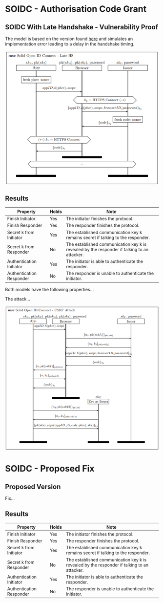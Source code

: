 # SOIDC - Authorisation Code Grant

## SOIDC With Late Handshake - Vulnerability Proof

The model is based on the version found [here](/soidc/soidc) and simulates an implementation error leading to a delay in the handshake timing.

![MSC of ...](/msc/msc_soidc_lateHS.png)

## Results

| Property  | Holds | Note |
| ------------- | ------------- | ------------- |
| Finish Initiator | Yes  | The initiator finishes the protocol. |
| Finish Responder | Yes  | The responder finishes the protocol. |
| Secret k from Initiator | Yes  | The established communication key k remains secret if talking to the responder. |
| Secret k from Responder | No  | The established communication key k is revealed by the responder if talking to an attacker. |
| Authentication Initiator  | Yes  | The initiator is able to authenticate the responder. |
| Authentication Responder  | No  | The responder is unable to authenticate the initiator. |

Both models have the following properties...

The attack...

![MSC of ...](/msc/msc_attack_app_auth.png)

# SOIDC - Proposed Fix

## Proposed Version

Fix...

## Results

| Property  | Holds | Note |
| ------------- | ------------- | ------------- |
| Finish Initiator | Yes  | The initiator finishes the protocol. |
| Finish Responder | Yes  | The responder finishes the protocol. |
| Secret k from Initiator | Yes  | The established communication key k remains secret if talking to the responder. |
| Secret k from Responder | No  | The established communication key k is revealed by the responder if talking to an attacker. |
| Authentication Initiator  | Yes  | The initiator is able to authenticate the responder. |
| Authentication Responder  | No  | The responder is unable to authenticate the initiator. |


